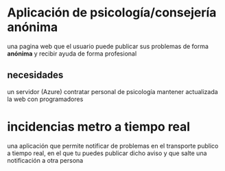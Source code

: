 # Aplicación de psicología/consejería anónima
una pagina web que el usuario puede publicar sus problemas de forma **anónima** y recibir ayuda de forma profesional
## necesidades
un servidor (Azure)
contratar personal de psicología
mantener actualizada la web con programadores

# incidencias metro a tiempo real
una aplicación que permite notificar de problemas en el transporte publico a tiempo real, en el que tu puedes publicar dicho aviso y que salte una notificación a otra persona

